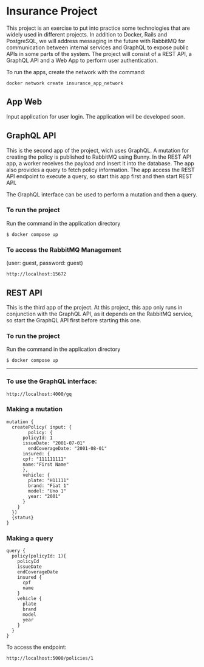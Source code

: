 # Insurance Project

This project is an exercise to put into practice some technologies that are widely used in different projects. In addition to Docker, Rails and PostgreSQL, we will address messaging in the future with RabbitMQ for communication between internal services and GraphQL to expose public APIs in some parts of the system.
The project will consist of a REST API, a GraphQL API and a Web App to perform user authentication.

To run the apps, create the network with the command:
```
docker network create insurance_app_network
```

## App Web
Input application for user login. The application will be developed soon.

## GraphQL API
This is the second app of the project, wich uses GraphQL. A mutation for creating the policy is published to RabbitMQ using Bunny. In the REST API app, a worker receives the payload and insert it into the database. 
The app also provides a query to fetch policy information. The app access the REST API endpoint to execute a query, so start this app first and then start REST API.

The GraphQL interface can be used to perform a mutation and then a query.


### To run the project
Run the command in the application directory
```
$ docker compose up
```

### To access the RabbitMQ Management 
(user: guest, password: guest)

`http://localhost:15672`


## REST API
This is the third app of the project.
At this project, this app only runs in conjunction with the GraphQL API, as it depends on the RabbitMQ service, so start the GraphQL API first before starting this one.

### To run the project
Run the command in the application directory
```
$ docker compose up
```

----------------------

### To use the GraphQL interface:
 `http://localhost:4000/gq` 

### Making a mutation
```
mutation {
  createPolicy( input: {
		policy: {
      policyId: 1
      issueDate: "2001-07-01"
    	endCoverageDate: "2001-08-01"
      insured: {
      cpf: "111111111"
      name:"First Name"
      },
      vehicle: {
        plate: "H11111"
        brand: "Fiat 1"
        model: "Uno 1"
        year: "2001"
      } 
    }
  })
  {status}
}
```

### Making a query
```
query {
  policy(policyId: 1){
    policyId
    issueDate
    endCoverageDate
    insured {
      cpf
      name
    }
    vehicle {
      plate
      brand
      model
      year
    }
  }
}
```

To access the endpoint: 

`http://localhost:5000/policies/1` 